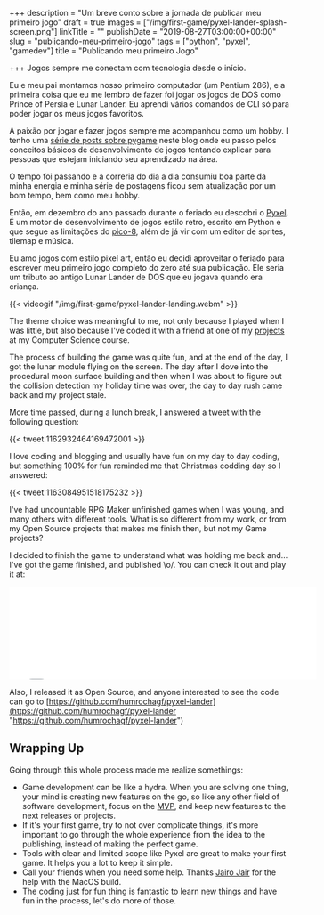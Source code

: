 +++
description = "Um breve conto sobre a jornada de publicar meu primeiro jogo"
draft = true
images = ["/img/first-game/pyxel-lander-splash-screen.png"]
linkTitle = ""
publishDate = "2019-08-27T03:00:00+00:00"
slug = "publicando-meu-primeiro-jogo"
tags = ["python", "pyxel", "gamedev"]
title = "Publicando meu primeiro Jogo"

+++
Jogos sempre me conectam com tecnologia desde o início.

Eu e meu pai montamos nosso primeiro computador (um Pentium 286), e a primeira coisa que eu me lembro de fazer foi jogar os jogos de DOS como Prince of Persia e Lunar Lander. Eu aprendi vários comandos de CLI só para poder jogar os meus jogos favoritos.

A paixão por jogar e fazer jogos sempre me acompanhou como um hobby. I tenho uma [série de posts sobre pygame](https://humberto.io/pt-br/tags/pygame/) neste blog onde eu passo pelos conceitos básicos de desenvolvimento de jogos tentando explicar para pessoas que estejam iniciando seu aprendizado na área.

O tempo foi passando e a correria do dia a dia consumiu boa parte da minha energia e minha série de postagens ficou sem atualização por um bom tempo, bem como meu hobby.

Então, em dezembro do ano passado durante o feriado eu descobri o [Pyxel](https://github.com/kitao/pyxel). É um motor de desenvolvimento de jogos estilo retro, escrito em Python e que segue as limitações do [pico-8](https://en.wikipedia.org/wiki/Pico-8), além de já vir com um editor de sprites, tilemap e música.

Eu amo jogos com estilo pixel art, então eu decidi aproveitar o feriado para escrever meu primeiro jogo completo do zero até sua publicação. Ele seria um tributo ao antigo Lunar Lander de DOS que eu jogava quando era criança.

{{< videogif "/img/first-game/pyxel-lander-landing.webm" >}}

The theme choice was meaningful to me, not only because I played when I was little, but also because I've coded it with a friend at one of my [projects](https://github.com/ravishi/lunar-lander-ex/commits/master) at my Computer Science course.

The process of building the game was quite fun, and at the end of the day, I got the lunar module flying on the screen. The day after I dove into the procedural moon surface building and then when I was about to figure out the collision detection my holiday time was over, the day to day rush came back and my project stale.

More time passed, during a lunch break, I answered a tweet with the following question:

{{< tweet 1162932464169472001 >}}

I love coding and blogging and usually have fun on my day to day coding, but something 100% for fun reminded me that Christmas codding day so I answered:

{{< tweet 1163084951518175232 >}}

I've had uncountable RPG Maker unfinished games when I was young, and many others with different tools. What is so different from my work, or from my Open Source projects that makes me finish then, but not my Game projects?

I decided to finish the game to understand what was holding me back and... I've got the game finished, and published \\o/. You can check it out and play it at:

<iframe class="itchio" src="[https://itch.io/embed/471797?linkback=true](https://itch.io/embed/471797?linkback=true "https://itch.io/embed/471797?linkback=true")" width="552" height="167" frameborder="0"></iframe>

Also, I released it as Open Source, and anyone interested to see the code can go to [https://github.com/humrochagf/pyxel-lander](https://github.com/humrochagf/pyxel-lander "https://github.com/humrochagf/pyxel-lander")

## Wrapping Up

Going through this whole process made me realize somethings:

* Game development can be like a hydra. When you are solving one thing, your mind is creating new features on the go, so like any other field of software development, focus on the [MVP](https://en.wikipedia.org/wiki/Minimum_viable_product), and keep new features to the next releases or projects.
* If it's your first game, try to not over complicate things, it's more important to go through the whole experience from the idea to the publishing, instead of making the perfect game.
* Tools with clear and limited scope like Pyxel are great to make your first game. It helps you a lot to keep it simple.
* Call your friends when you need some help. Thanks [Jairo Jair](https://jairojair.com/) for the help with the MacOS build.
* The coding just for fun thing is fantastic to learn new things and have fun in the process, let's do more of those.